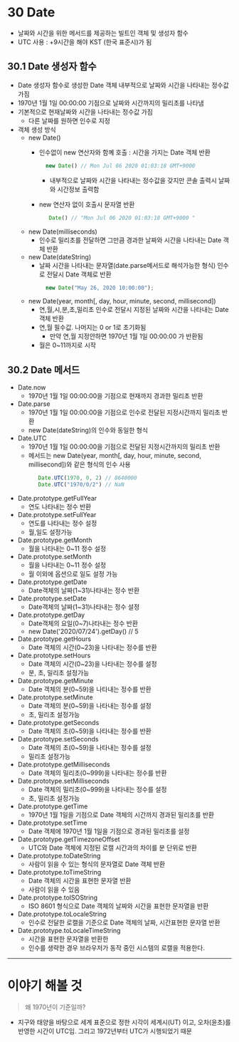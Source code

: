 # 30 Date

* 날짜와 시간을 위한 메서드를 제공하는 빌트인 객체 및 생성자 함수
* UTC 사용 : +9시간을 해야 KST (한국 표준시)가 됨 

## 30.1 Date 생성자 함수
* Date 생성자 함수로 생성한 Date 객체 내부적으로 날짜와 시간을 나타내는 정수값 가짐
* 1970년 1월 1일 00:00:00 기점으로 날짜와 시간까지의 밀리초를 나타냄
* 기본적으로 현재날짜와 시간을 나타내는 정수값 가짐
  * 다른 날짜를 원하면 인수로 지정
* 객체 생성 방식
  * new Date()
    * 인수없이 new 연산자와 함꼐 호출 : 시간을 가지는 Date 객체 반환
      ```javascript
        new Date() // Mon Jul 06 2020 01:03:18 GMT+9000 
      ```
      * 내부적으로 날짜와 시간을 나타내는 정수값을 갖지만 콘솔 출력시 날짜와 시간정보 출력함
        
    * new 연산자 없이 호출시 문자열 반환
      ```javascript
         Date() // "Mon Jul 06 2020 01:03:18 GMT+9000 "
       ```
  * new Date(milliseconds)
    * 인수로 밀리초를 전달하면 그만큼 경과한 날짜와 시간을 나타내는 Date 객체 반환
  * new Date(dateString)
    * 날짜 시간을 나타내는 문자열(date.parse메서드로 해석가능한 형식) 인수로 전달시 Date 객체로 반환
        ```javascript
          new Date("May 26, 2020 10:00:00");
       ```
  * new Date(year, month[, day, hour, minute, second, millisecond])
    * 연,월,시,분,초,밀리초 인수로 전달시 지정된 날짜와 시간을 나타내는 Date 객체 반환
    * 연,월 필수값. 나머지는 0 or 1로 초기화됨
      * 만약 연,월 지정안하면 1970년 1월 1일 00:00:00 가 반환됨
    * 월은 0~11까지로 시작

## 30.2 Date 메서드
* Date.now
  * 1970년 1월 1일 00:00:00을 기점으로 현재까지 경과한 밀리초 반환
* Date.parse
  * 1970년 1월 1일 00:00:00을 기점으로 인수로 전달된 지정시간까지 밀리초 반환
  * new Date(dateString)의 인수와 동일한 형식
* Date.UTC
  * 1970년 1월 1일 00:00:00을 기점으로 전달된 지정시간까지의 밀리초 반환
  * 메서드는 new Date(year, month[, day, hour, minute, second, millisecond])와 같은 형식의 인수 사용
     ```javascript
        Date.UTC(1970, 0, 2) // 8640000
        Date.UTC("1970/0/2") // NaN
    ```
* Date.prototype.getFullYear
  * 연도 나타내는 정수 반환
* Date.prototype.setFullYear
  * 연도를 나타내는 정수 설정
  * 월,일도 설정가능
* Date.prototype.getMonth
  * 월을 나타내는 0~11 정수 설정
* Date.prototype.setMonth
  * 월을 나타내는 0~11 정수 설정
  * 월 이외에 옵션으로 일도 설정 가능
* Date.prototype.getDate
  * Date객체의 날짜(1~31)나타내는 정수 반환
* Date.prototype.setDate
  * Date객체의 날짜(1~31)나타내는 정수 설정
* Date.prototype.getDay
    * Date객체의 요일(0~7)나타내는 정수 반환
    * new Date('2020/07/24').getDay() // 5
* Date.prototype.getHours
    * Date 객체의 시간(0~23)을 나타내는 정수를 반환
* Date.prototype.setHours
    * Date 객체의 시간(0~23)을 나타내는 정수를 설정
    * 분, 초, 밀리초 설정가능
* Date.prototype.getMinute
    * Date 객체의 분(0~59)을 나타내는 정수를 반환
* Date.prototype.setMinute
    * Date 객체의 분(0~59)을 나타내는 정수를 설정
    * 초, 밀리초 설정가능
* Date.prototype.getSeconds
    * Date 객체의 초(0~59)을 나타내는 정수를 반환
* Date.prototype.setSeconds
    * Date 객체의 초(0~59)을 나타내는 정수를 설정
    * 밀리초 설정가능
* Date.prototype.getMilliseconds
    * Date 객체의 밀리초(0~999)을 나타내는 정수를 반환
* Date.prototype.setMilliseconds
    * Date 객체의 밀리초(0~999)을 나타내는 정수를 설정
    * 초, 밀리초 설정가능
* Date.prototype.getTime
    * 1970년 1월 1일을 기점으로 Date 객체의 시간까지 경과된 밀리초를 반환
* Date.prototype.setTime
    * Date 객체에 1970년 1월 1일을 기점으로 경과된 밀리초를 설정
* Date.prototype.getTimezoneOffset
  * UTC와 Date 객체에 지정된 로캘 시간과의 차이를 분 단위로 반환
* Date.prototype.toDateString 
  * 사람이 읽을 수 있는 형식의 문자열로 Date 객체 반환
* Date.prototype.toTimeString
  * Date 객체의 시간을 표현한 문자열 반환
  * 사람이 읽을 수 있음 
* Date.prototype.toISOString
  * ISO 8601 형식으로 Date 객체의 날짜와 시간을 표현한 문자열을 반환
* Date.prototype.toLocaleString 
  * 인수로 전달한 로캘을 기준으로 Date 객체의 날짜, 시간표현한 문자열 반환
* Date.prototype.toLocaleTimeString
  * 시간을 표현한 문자열을 반환한
  * 인수를 생략한 경우 브라우저가 동작 중인 시스템의 로캘을 적용한다.


---
# 이야기 해볼 것

> 왜 1970년이 기준일까?
> 
* 지구와 태양을 바탕으로 세계 표준으로 정한 시각이 세계시(UT) 이고, 오차(윤초)를 반영한 시간이 UTC임. 그리고 1972년부터 UTC가 시행되었기 때문